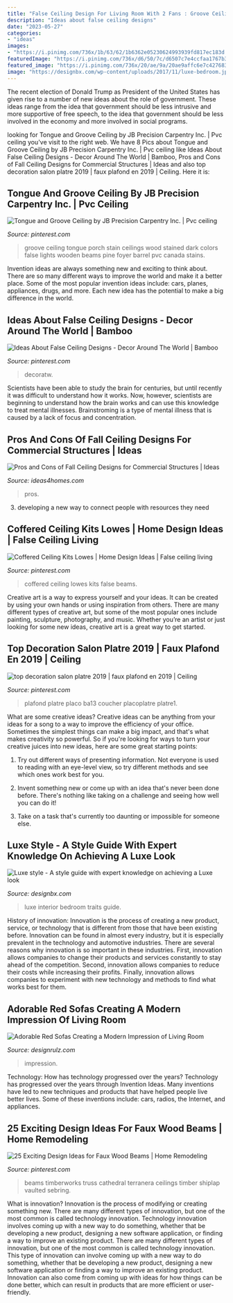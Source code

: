 ```yaml
---
title: "False Ceiling Design For Living Room With 2 Fans : Groove Ceiling Tongue Porch Stain Ceilings Wood Stained Dark Colors False Lights Wooden Beams Pine Foyer Barrel Pvc Canada Stains"
description: "Ideas about false ceiling designs"
date: "2023-05-27"
categories:
- "ideas"
images:
- "https://i.pinimg.com/736x/1b/63/62/1b6362e05230624993939fd817ec183d.jpg?b=t"
featuredImage: "https://i.pinimg.com/736x/d6/50/7c/d6507c7e4ccfaa1767b343d14e699ce4.jpg"
featured_image: "https://i.pinimg.com/736x/20/ae/9a/20ae9affc6e7c427683a323ecef83cb8--coffered-ceilings-lowes.jpg"
image: "https://designbx.com/wp-content/uploads/2017/11/luxe-bedroom.jpg"
---
```



The recent election of Donald Trump as President of the United States has given rise to a number of new ideas about the role of government. These ideas range from the idea that government should be less intrusive and more supportive of free speech, to the idea that government should be less involved in the economy and more involved in social programs.

	

		
looking for Tongue and Groove Ceiling by JB Precision Carpentry Inc. | Pvc ceiling you've visit to the right web. We have 8 Pics about Tongue and Groove Ceiling by JB Precision Carpentry Inc. | Pvc ceiling like Ideas About False Ceiling Designs - Decor Around The World | Bamboo, Pros and Cons of Fall Ceiling Designs for Commercial Structures | Ideas and also top decoration salon platre 2019 | faux plafond en 2019 | Ceiling. Here it is:
		
    
## Tongue And Groove Ceiling By JB Precision Carpentry Inc. | Pvc Ceiling

<img loading=lazy src="https://i.pinimg.com/736x/cc/ff/49/ccff499b1d96afd0489e125ef61b2de4--porch-ceiling-tongue-and-groove-ceiling-porch.jpg" onerror="this.onerror=null;this.src='https://tse1.mm.bing.net/th?id=OIP.e4rZ8l4-9pcVDuoEDyiMUAHaKA&amp;pid=15.1';" alt="Tongue and Groove Ceiling by JB Precision Carpentry Inc. | Pvc ceiling">

_Source: pinterest.com_

>groove ceiling tongue porch stain ceilings wood stained dark colors false lights wooden beams pine foyer barrel pvc canada stains. 

	

Invention ideas are always something new and exciting to think about. There are so many different ways to improve the world and make it a better place. Some of the most popular invention ideas include: cars, planes, appliances, drugs, and more. Each new idea has the potential to make a big difference in the world.

    
## Ideas About False Ceiling Designs - Decor Around The World | Bamboo

<img loading=lazy src="https://i.pinimg.com/736x/c2/56/04/c256044374a1ecfb430e24cba95aad6f.jpg" onerror="this.onerror=null;this.src='https://tse3.mm.bing.net/th?id=OIP.Cp4wK0zdFYH3O_ze8hFjfgHaJ6&amp;pid=15.1';" alt="Ideas About False Ceiling Designs - Decor Around The World | Bamboo">

_Source: pinterest.com_

>decoratw. 

	

Scientists have been able to study the brain for centuries, but until recently it was difficult to understand how it works. Now, however, scientists are beginning to understand how the brain works and can use this knowledge to treat mental illnesses. Brainstroming is a type of mental illness that is caused by a lack of focus and concentration.

    
## Pros And Cons Of Fall Ceiling Designs For Commercial Structures | Ideas

<img loading=lazy src="https://www.ideas4homes.com/wp-content/uploads/2015/08/Mesmerizing-Living-Room-with-White-Sofa-and-Round-Table-under-Awesome-Fall-Ceiling-Designs.jpg" onerror="this.onerror=null;this.src='https://tse2.mm.bing.net/th?id=OIP.a3NDmX5nE2qOsvUGH0unBQHaFj&amp;pid=15.1';" alt="Pros and Cons of Fall Ceiling Designs for Commercial Structures | Ideas">

_Source: ideas4homes.com_

>pros. 

	

3. developing a new way to connect people with resources they need 

    
## Coffered Ceiling Kits Lowes | Home Design Ideas | False Ceiling Living

<img loading=lazy src="https://i.pinimg.com/736x/20/ae/9a/20ae9affc6e7c427683a323ecef83cb8--coffered-ceilings-lowes.jpg" onerror="this.onerror=null;this.src='https://tse3.mm.bing.net/th?id=OIP.KTULjg_ehBuSLXMyISAOSAHaE7&amp;pid=15.1';" alt="Coffered Ceiling Kits Lowes | Home Design Ideas | False ceiling living">

_Source: pinterest.com_

>coffered ceiling lowes kits false beams. 

	

Creative art is a way to express yourself and your ideas. It can be created by using your own hands or using inspiration from others. There are many different types of creative art, but some of the most popular ones include painting, sculpture, photography, and music. Whether you’re an artist or just looking for some new ideas, creative art is a great way to get started.

    
## Top Decoration Salon Platre 2019 | Faux Plafond En 2019 | Ceiling

<img loading=lazy src="https://i.pinimg.com/736x/1b/63/62/1b6362e05230624993939fd817ec183d.jpg?b=t" onerror="this.onerror=null;this.src='https://tse2.mm.bing.net/th?id=OIP.P3UKTcC4Axli0DJJm6AWZQHaFj&amp;pid=15.1';" alt="top decoration salon platre 2019 | faux plafond en 2019 | Ceiling">

_Source: pinterest.com_

>plafond platre placo ba13 coucher placoplatre platre1. 

	

What are some creative ideas?
Creative ideas can be anything from your ideas for a song to a way to improve the efficiency of your office. Sometimes the simplest things can make a big impact, and that's what makes creativity so powerful. So if you're looking for ways to turn your creative juices into new ideas, here are some great starting points: 
1. Try out different ways of presenting information. Not everyone is used to reading with an eye-level view, so try different methods and see which ones work best for you.

2. Invent something new or come up with an idea that's never been done before. There's nothing like taking on a challenge and seeing how well you can do it!

3. Take on a task that's currently too daunting or impossible for someone else.

    
## Luxe Style - A Style Guide With Expert Knowledge On Achieving A Luxe Look

<img loading=lazy src="https://designbx.com/wp-content/uploads/2017/11/luxe-bedroom.jpg" onerror="this.onerror=null;this.src='https://tse1.mm.bing.net/th?id=OIP.vCvYyXDL4mtjJ3iJu1_jwAHaLH&amp;pid=15.1';" alt="Luxe style - A style guide with expert knowledge on achieving a Luxe look">

_Source: designbx.com_

>luxe interior bedroom traits guide. 

	

History of innovation:
Innovation is the process of creating a new product, service, or technology that is different from those that have been existing before. Innovation can be found in almost every industry, but it is especially prevalent in the technology and automotive industries. There are several reasons why innovation is so important in these industries. First, innovation allows companies to change their products and services constantly to stay ahead of the competition. Second, innovation allows companies to reduce their costs while increasing their profits. Finally, innovation allows companies to experiment with new technology and methods to find what works best for them.

    
## Adorable Red Sofas Creating A Modern Impression Of Living Room

<img loading=lazy src="https://cdn.designrulz.com/wp-content/uploads/2017/06/Red-Sofas-interior-7.jpeg" onerror="this.onerror=null;this.src='https://tse2.mm.bing.net/th?id=OIP.0gFHdgf7xHRKWULPbYSpxAHaJ4&amp;pid=15.1';" alt="Adorable Red Sofas Creating a Modern Impression of Living Room">

_Source: designrulz.com_

>impression. 

	

Technology: How has technology progressed over the years?
Technology has progressed over the years through Invention Ideas. Many inventions have led to new techniques and products that have helped people live better lives. Some of these inventions include: cars, radios, the Internet, and appliances.

    
## 25 Exciting Design Ideas For Faux Wood Beams | Home Remodeling

<img loading=lazy src="https://i.pinimg.com/736x/d6/50/7c/d6507c7e4ccfaa1767b343d14e699ce4.jpg" onerror="this.onerror=null;this.src='https://tse2.mm.bing.net/th?id=OIP.ml2nIoKP-GVavwMd2xsZXgHaKf&amp;pid=15.1';" alt="25 Exciting Design Ideas for Faux Wood Beams | Home Remodeling">

_Source: pinterest.com_

>beams timberworks truss cathedral terranera ceilings timber shiplap vaulted sebring. 

	

What is innovation?
Innovation is the process of modifying or creating something new. There are many different types of innovation, but one of the most common is called technology innovation. Technology innovation involves coming up with a new way to do something, whether that be developing a new product, designing a new software application, or finding a way to improve an existing product.
There are many different types of innovation, but one of the most common is called technology innovation. This type of innovation can involve coming up with a new way to do something, whether that be developing a new product, designing a new software application or finding a way to improve an existing product. Innovation can also come from coming up with ideas for how things can be done better, which can result in products that are more efficient or user-friendly.

